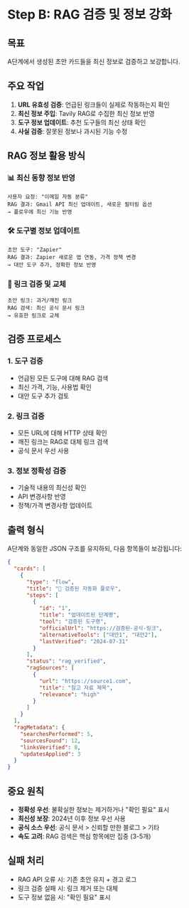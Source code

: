 # Step B: RAG 검증 및 정보 강화

## 목표
A단계에서 생성된 초안 카드들을 최신 정보로 검증하고 보강합니다.

## 주요 작업
1. **URL 유효성 검증**: 언급된 링크들이 실제로 작동하는지 확인
2. **최신 정보 주입**: Tavily RAG로 수집한 최신 정보 반영
3. **도구 정보 업데이트**: 추천 도구들의 최신 상태 확인
4. **사실 검증**: 잘못된 정보나 과시된 기능 수정

## RAG 정보 활용 방식

### 📊 최신 동향 정보 반영
```
사용자 요청: "이메일 자동 분류"
RAG 결과: Gmail API 최신 업데이트, 새로운 필터링 옵션
→ 플로우에 최신 기능 반영
```

### 🛠️ 도구별 정보 업데이트
```
초안 도구: "Zapier"
RAG 결과: Zapier 새로운 앱 연동, 가격 정책 변경
→ 대안 도구 추가, 정확한 정보 반영
```

### 🔗 링크 검증 및 교체
```
초안 링크: 과거/깨진 링크
RAG 검색: 최신 공식 문서 링크
→ 유효한 링크로 교체
```

## 검증 프로세스

### 1. 도구 검증
- 언급된 모든 도구에 대해 RAG 검색
- 최신 가격, 기능, 사용법 확인
- 대안 도구 추가 검토

### 2. 링크 검증  
- 모든 URL에 대해 HTTP 상태 확인
- 깨진 링크는 RAG로 대체 링크 검색
- 공식 문서 우선 사용

### 3. 정보 정확성 검증
- 기술적 내용의 최신성 확인
- API 변경사항 반영
- 정책/가격 변경사항 업데이트

## 출력 형식
A단계와 동일한 JSON 구조를 유지하되, 다음 항목들이 보강됩니다:

```json
{
  "cards": [
    {
      "type": "flow",
      "title": "🚀 검증된 자동화 플로우",
      "steps": [
        {
          "id": "1",
          "title": "업데이트된 단계명",
          "tool": "검증된 도구명",
          "officialUrl": "https://검증된-공식-링크",
          "alternativeTools": ["대안1", "대안2"],
          "lastVerified": "2024-07-31"
        }
      ],
      "status": "rag_verified",
      "ragSources": [
        {
          "url": "https://source1.com",
          "title": "참고 자료 제목", 
          "relevance": "high"
        }
      ]
    }
  ],
  "ragMetadata": {
    "searchesPerformed": 5,
    "sourcesFound": 12,
    "linksVerified": 8,
    "updatesApplied": 3
  }
}
```

## 중요 원칙
- **정확성 우선**: 불확실한 정보는 제거하거나 "확인 필요" 표시
- **최신성 보장**: 2024년 이후 정보 우선 사용
- **공식 소스 우선**: 공식 문서 > 신뢰할 만한 블로그 > 기타
- **속도 고려**: RAG 검색은 핵심 항목에만 집중 (3-5개)

## 실패 처리
- RAG API 오류 시: 기존 초안 유지 + 경고 로그
- 링크 검증 실패 시: 링크 제거 또는 대체
- 도구 정보 없음 시: "확인 필요" 표시